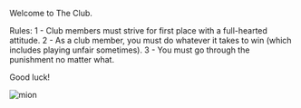 Welcome to The  Club.

Rules:
1 - Club members must strive for first place with a full-hearted attitude.
2 - As a club member, you must do whatever it takes to win (which includes playing unfair sometimes).
3 - You must go through the punishment no matter what.

Good luck!

![mion](https://i.imgur.com/nK0lvGV.jpg)
